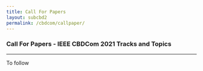 ```yaml
---
title: Call For Papers
layout: subcbd2
permalink: /cbdcom/callpaper/
---
```

<h3>Call For Papers - IEEE CBDCom 2021 Tracks and Topics</h3>

<hr/>
To follow
